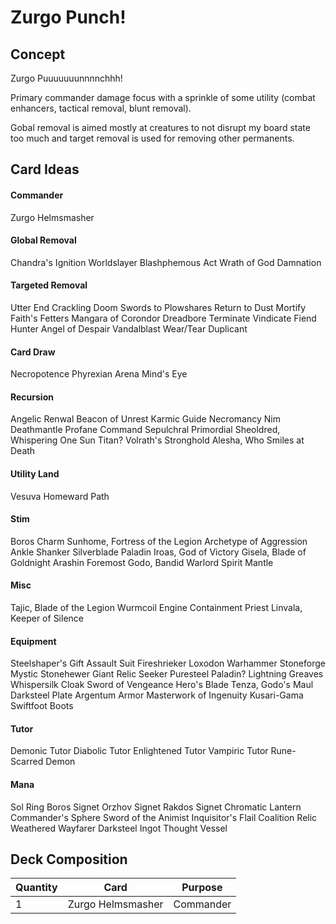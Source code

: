 Zurgo Punch!
============

Concept
-------
Zurgo Puuuuuuunnnnchhh!

Primary commander damage focus with a sprinkle of some utility (combat enhancers, tactical removal, blunt removal). 

Gobal removal is aimed mostly at creatures to not disrupt my board state too much and target removal is used for removing other permanents.

Card Ideas
-----

#### Commander
Zurgo Helmsmasher

#### Global Removal
Chandra's Ignition
Worldslayer
Blashphemous Act
Wrath of God
Damnation

#### Targeted Removal
Utter End
Crackling Doom
Swords to Plowshares
Return to Dust
Mortify
Faith's Fetters
Mangara of Corondor
Dreadbore
Terminate
Vindicate
Fiend Hunter
Angel of Despair
Vandalblast
Wear/Tear
Duplicant

#### Card Draw
Necropotence
Phyrexian Arena
Mind's Eye

#### Recursion
Angelic Renwal
Beacon of Unrest
Karmic Guide
Necromancy
Nim Deathmantle
Profane Command
Sepulchral Primordial
Sheoldred, Whispering One
Sun Titan?
Volrath's Stronghold
Alesha, Who Smiles at Death

#### Utility Land
Vesuva
Homeward Path

#### Stim
Boros Charm
Sunhome, Fortress of the Legion
Archetype of Aggression
Ankle Shanker
Silverblade Paladin
Iroas, God of Victory
Gisela, Blade of Goldnight
Arashin Foremost
Godo, Bandid Warlord
Spirit Mantle

#### Misc
Tajic, Blade of the Legion
Wurmcoil Engine
Containment Priest
Linvala, Keeper of Silence

#### Equipment
Steelshaper's Gift
Assault Suit
Fireshrieker
Loxodon Warhammer
Stoneforge Mystic
Stonehewer Giant
Relic Seeker
Puresteel Paladin?
Lightning Greaves
Whispersilk Cloak
Sword of Vengeance
Hero's Blade
Tenza, Godo's Maul
Darksteel Plate
Argentum Armor
Masterwork of Ingenuity
Kusari-Gama
Swiftfoot Boots

#### Tutor
Demonic Tutor
Diabolic Tutor
Enlightened Tutor
Vampiric Tutor
Rune-Scarred Demon

#### Mana
Sol Ring
Boros Signet
Orzhov Signet
Rakdos Signet
Chromatic Lantern
Commander's Sphere
Sword of the Animist
Inquisitor's Flail
Coalition Relic
Weathered Wayfarer
Darksteel Ingot
Thought Vessel

Deck Composition
----------------
Quantity | Card | Purpose
-------- | ---- | -------
1 | Zurgo Helmsmasher | Commander
